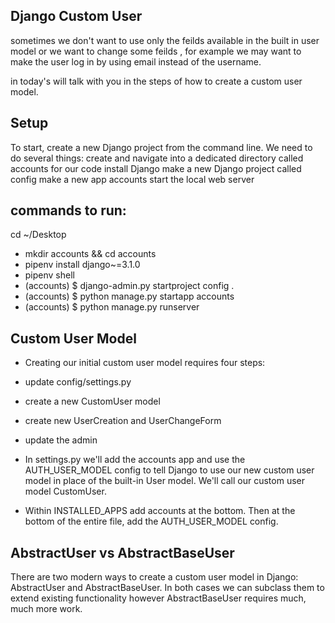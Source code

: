 ## Django Custom User

sometimes we don't want to use only the feilds available in the built in user model or we want to change some feilds , for example we may want to make the user log in by using email instead of the username.

in today's  will talk with you in the steps of how to create a custom user model.

## Setup
To start, create a new Django project from the command line. We need to do several things:
create and navigate into a dedicated directory called accounts for our code
install Django
make a new Django project called config
make a new app accounts
start the local web server

## commands to run:
cd ~/Desktop
* mkdir accounts && cd accounts
* pipenv install django~=3.1.0
* pipenv shell
* (accounts) $ django-admin.py startproject config .
* (accounts) $ python manage.py startapp accounts
* (accounts) $ python manage.py runserver


## Custom User Model

* Creating our initial custom user model requires four steps:

* update config/settings.py

* create a new CustomUser model

* create new UserCreation and UserChangeForm

* update the admin

* In settings.py we'll add the accounts app and use the AUTH_USER_MODEL config to tell Django to use our new custom user model in place of the built-in User model. We'll call our custom user model CustomUser.

* Within INSTALLED_APPS add accounts at the bottom. Then at the bottom of the entire file, add the AUTH_USER_MODEL config.

## AbstractUser vs AbstractBaseUser

There are two modern ways to create a custom user model in Django: AbstractUser and AbstractBaseUser. In both cases we can subclass them to extend existing functionality however AbstractBaseUser requires much, much more work.